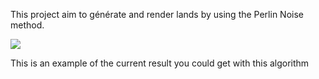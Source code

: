 This project aim to générate and render lands by using the Perlin Noise method.

<img src="http://bollinikevin.free.fr/img/heightmapLand.PNG" />

This is an example of the current result you could get with this algorithm
